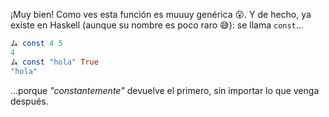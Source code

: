 ¡Muy bien! Como ves esta función es muuuy genérica :open_mouth:. 
Y de hecho, ya existe en Haskell (aunque su nombre es poco raro :sweat_smile:): se llama `const`...

```haskell
ム const 4 5
4 
ム const "hola" True
"hola"
```

...porque _"constantemente"_ devuelve el primero, sin importar lo que venga después. 
